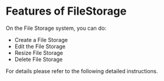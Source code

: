 # Features of FileStorage

On the File Storage system, you can do:

* Create a File Storage
* Edit the File Storage
* Resize File Storage
* Delete File Storage

For details please refer to the following detailed instructions.
